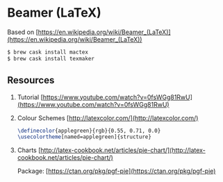 # Beamer (LaTeX)

Based on [https://en.wikipedia.org/wiki/Beamer_(LaTeX)](https://en.wikipedia.org/wiki/Beamer_(LaTeX))

```bash
$ brew cask install mactex
$ brew cask install texmaker
```

## Resources

1. Tutorial [https://www.youtube.com/watch?v=0fsWGg81RwU](https://www.youtube.com/watch?v=0fsWGg81RwU)
1. Colour Schemes [http://latexcolor.com/](http://latexcolor.com/)

    ```latex
    \definecolor{applegreen}{rgb}{0.55, 0.71, 0.0}
    \usecolortheme[named=applegreen]{structure}
    ```
1. Charts [http://latex-cookbook.net/articles/pie-chart/](http://latex-cookbook.net/articles/pie-chart/)

    Package: [https://ctan.org/pkg/pgf-pie](https://ctan.org/pkg/pgf-pie)
